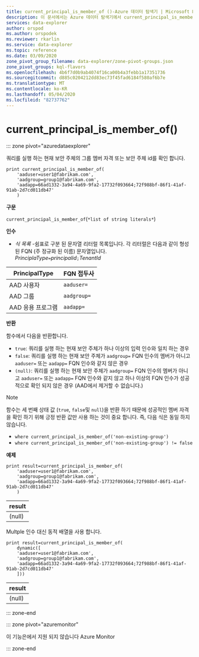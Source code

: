 ```yaml
---
title: current_principal_is_member_of ()-Azure 데이터 탐색기 | Microsoft Docs
description: 이 문서에서는 Azure 데이터 탐색기에서 current_principal_is_member_of ()에 대해 설명 합니다.
services: data-explorer
author: orspod
ms.author: orspodek
ms.reviewer: rkarlin
ms.service: data-explorer
ms.topic: reference
ms.date: 03/09/2020
zone_pivot_group_filename: data-explorer/zone-pivot-groups.json
zone_pivot_groups: kql-flavors
ms.openlocfilehash: 4b6f7d0b9ab4074f16ca00b4a3febb1a17351736
ms.sourcegitcommit: d885c0204212dd83ec73f45fad6184f580af6b7e
ms.translationtype: MT
ms.contentlocale: ko-KR
ms.lasthandoff: 05/04/2020
ms.locfileid: "82737762"
---
```

# <a name="current_principal_is_member_of"></a>current_principal_is_member_of()

::: zone pivot="azuredataexplorer"

쿼리를 실행 하는 현재 보안 주체의 그룹 멤버 자격 또는 보안 주체 id를 확인 합니다.

```kusto
print current_principal_is_member_of(
    'aaduser=user1@fabrikam.com', 
    'aadgroup=group1@fabrikam.com',
    'aadapp=66ad1332-3a94-4a69-9fa2-17732f093664;72f988bf-86f1-41af-91ab-2d7cd011db47'
    )
```

**구문**

`current_principal_is_member_of`(`*list of string literals*`)

**인수**

* *식 목록* -쉼표로 구분 된 문자열 리터럴 목록입니다. 각 리터럴은 다음과 같이 형성 된 FQN (주 정규화 된 이름) 문자열입니다.  
*PrinciplaType*`=`*principalid*`;`*TenantId*

| PrincipalType   | FQN 접두사  |
|-----------------|-------------|
| AAD 사용자        | `aaduser=`  |
| AAD 그룹       | `aadgroup=` |
| AAD 응용 프로그램 | `aadapp=`   |

**반환**

함수에서 다음을 반환합니다.
* `true`: 쿼리를 실행 하는 현재 보안 주체가 하나 이상의 입력 인수와 일치 하는 경우
* `false`: 쿼리를 실행 하는 현재 보안 주체가 `aadgroup=` FQN 인수의 멤버가 아니고 `aaduser=` 또는 `aadapp=` FQN 인수와 같지 않은 경우
* `(null)`: 쿼리를 실행 하는 현재 보안 주체가 `aadgroup=` FQN 인수의 멤버가 아니고 `aaduser=` 또는 `aadapp=` FQN 인수와 같지 않고 하나 이상의 FQN 인수가 성공적으로 확인 되지 않은 경우 (AAD에서 제거할 수 없습니다.) 

> [!NOTE]
> 함수는 세 번째 상태 값 (`true`, `false`및 `null`)을 반환 하기 때문에 성공적인 멤버 자격을 확인 하기 위해 긍정 반환 값만 사용 하는 것이 중요 합니다. 즉, 다음 식은 동일 하지 않습니다.
> 
> * `where current_principal_is_member_of('non-existing-group')`
> * `where current_principal_is_member_of('non-existing-group') != false` 


**예제**

```kusto
print result=current_principal_is_member_of(
    'aaduser=user1@fabrikam.com', 
    'aadgroup=group1@fabrikam.com',
    'aadapp=66ad1332-3a94-4a69-9fa2-17732f093664;72f988bf-86f1-41af-91ab-2d7cd011db47'
    )
```

| result |
|--------|
| (null) |

Multple 인수 대신 동적 배열을 사용 합니다.

```kusto
print result=current_principal_is_member_of(
    dynamic([
    'aaduser=user1@fabrikam.com', 
    'aadgroup=group1@fabrikam.com',
    'aadapp=66ad1332-3a94-4a69-9fa2-17732f093664;72f988bf-86f1-41af-91ab-2d7cd011db47'
    ]))
```

| result |
|--------|
| (null) |

::: zone-end

::: zone pivot="azuremonitor"

이 기능은에서 지원 되지 않습니다 Azure Monitor

::: zone-end
